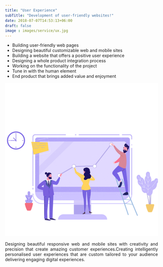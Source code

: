 ```yaml
---
title: "User Experience"
subTitle: "Development of user-friendly websites!"
date: 2018-07-07T14:53:13+06:00
draft: false
image : images/service/ux.jpg
---
```

<div class='row mt-5'>
  <div class='col-12 col-lg-8'>
    <ul class='ul-service'>
      <li>Building user-friendly web pages </li>
      <li>Designing beautiful customizable web and mobile sites</li>
      <li>Building a website that offers a positive user experience</li>
      <li>Designing a whole product integration process</li>
      <li>Working on the functionality of the project</li>
      <li>Tune in with the human element</li>
      <li>End product that brings added value and enjoyment </li>
    </ul>
  </div>
    <div class='col-12 col-lg-4'>
      <img class="img-fluid" src="/images/service-pages/ux.png" />
  </div>
</div>
<p>
<div style="text-align: justify">
Designing beautiful responsive web and mobile sites with creativity and precision that create amazing customer experiences.Creating intelligently personalised user experiences that are custom tailored to your audience delivering engaging digital experiences.
</div>
</p>
